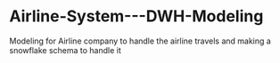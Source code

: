 # Airline-System---DWH-Modeling
Modeling for Airline company to handle the airline travels and making a snowflake schema to handle it
